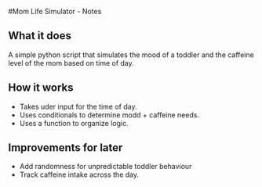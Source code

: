 #Mom Life Simulator - Notes

## What it does
A simple python script that simulates the mood of a toddler and the caffeine level of the mom based on time of day.

## How it works
- Takes uder input for the time of day.
- Uses conditionals to determine modd + caffeine needs.
- Uses a function to organize logic.

## Improvements for later
- Add randomness for unpredictable toddler behaviour
- Track caffeine intake across the day.
